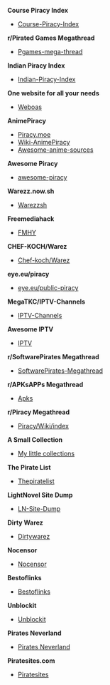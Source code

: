**Course Piracy Index**
* [Course-Piracy-Index](https://github.com/ItIsMeCall911/Course-Piracy-Index)

**r/Pirated Games Megathread**
* [Pgames-mega-thread](https://rentry.org/pgames-mega-thread)

**Indian Piracy Index**
* [Indian-Piracy-Index](https://github.com/anymeofu/Indian-Piracy-Index)

**One website for all your needs**
* [Weboas](https://weboas.is/)

**AnimePiracy**

* [Piracy.moe](https://piracy.moe/)
* [Wiki-AnimePiracy](https://wiki.piracy.moe/)
* [Awesome-anime-sources](https://github.com/anshumanv/awesome-anime-sources)

**Awesome Piracy**
* [awesome-piracy](https://github.com/Igglybuff/awesome-piracy/)

**Warezz.now.sh**
* [Warezzsh](https://piracy.vercel.app/)

**Freemediahack**
* [FMHY](https://www.reddit.com/r/FREEMEDIAHECKYEAH/wiki/index)

**CHEF-KOCH/Warez**
* [Chef-koch/Warez](https://libraries.io/github/CHEF-KOCH/Warez)

**eye.eu/piracy**
* [eye.eu/public-piracy](https://the-eye.eu/public/Piracy/)

**MegaTKC/IPTV-Channels**
* [IPTV-Channels](https://github.com/MegaTKC/IPTV-Channels)

**Awesome IPTV**
* [IPTV](https://github.com/iptv-org/iptv)

**r/SoftwarePirates Megathread**
* [SoftwarePirates-Megathread](https://rentry.org/SoftwarePirates-Megathread)

**r/APKsAPPs Megathread**
* [Apks](https://apks.me)

**r/Piracy Megathread**
* [Piracy/Wiki/index](https://www.reddit.com/r/Piracy/wiki/index)

**A Small Collection**
* [My little collections](https://my-little-collections.super.site/)

**The Pirate List**
* [Thepiratelist](https://thepiratelist.com/)

**LightNovel Site Dump**
* [LN-Site-Dump](https://docs.google.com/spreadsheets/d/1KGPLcSikfMgjtL7u8e2eiMQwDIgoAefOZsVrEzN9MQw/htmlview)

**Dirty Warez**
* [Dirtywarez](https://dirtywarez.org/)

**Nocensor**
* [Nocensor](https://nocensor.biz/)

**Bestoflinks**
* [Bestoflinks](http://bestoflinks.synology.me/)

**Unblockit**
* [Unblockit](https://unblockit.bz/)

**Pirates Neverland**
* [Pirates Neverland](http://www.neverland.ws/index.html)

**Piratesites.com**
* [Piratesites](https://web.archive.org/web/20200317192929/https://piratesites.com/)


